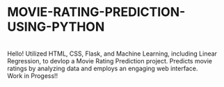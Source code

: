 # MOVIE-RATING-PREDICTION-USING-PYTHON
<br> 
Hello! Utilized HTML, CSS, Flask, and Machine Learning, including Linear Regression, to devlop a
Movie Rating Prediction project. Predicts movie ratings by analyzing data and employs an
engaging web interface.
<br>
Work in Progess!!
